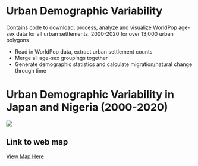 # Urban Demographic Variability
Contains code to download, process, analyze and visualize WorldPop age-sex data for all urban settlements. 
2000-2020 for over 13,000 urban polygons

- Read in WorldPop data, extract urban settlement counts
- Merge all age-sex groupings together
- Generate demographic statistics and calculate migration/natural change through time

# Urban Demographic Variability in Japan and Nigeria (2000-2020)
![](https://github.com/ZimmerMaps/UrbanDemographicVariability/blob/master/agu_merged.gif)

## Link to web map
[View Map Here](https://zimmermaps.github.io/UrbanDemographicVariability/)
